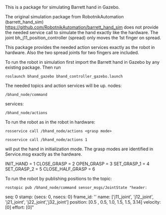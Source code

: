 This is a package for simulating Barrett hand in Gazebo.

The original simulation package from RobotnikAutomation (barrett_hand_sim) https://github.com/RobotnikAutomation/barrett_hand_sim  does not provide the needed service call to simulate the hand exactly like the hardware. The joint bh_j11_position_controller (spread) only moves the 1st finger on spread.

This package provides the needed action services exactly as the robot in hardware. Also the two spread joints for two fingers are included.

To run the robot in simulation first import the Barrett hand in Gazebo by any existing package. Then run

	roslaunch bhand_gazebo bhand_controller_gazebo.launch

The needed topics and action services will be up. 
nodes:

	/bhand_node/command

services:
	
	/bhand_node/actions

To run the robot as in the robot in hardware:

	rosservice call /bhand_node/actions <grasp mode>
	
	rosservice call /bhand_node/actions 1

will put the hand in initialization mode. The grasp modes are identified in Service.msg exactly as the hardware.

INIT_HAND = 1
CLOSE_GRASP = 2
OPEN_GRASP = 3
SET_GRASP_1 = 4
SET_GRASP_2 = 5
CLOSE_HALF_GRASP = 6

To run the robot by publishing positions to the topic:

	rostopic pub /bhand_node/command sensor_msgs/JointState "header:
  seq: 0
  stamp: {secs: 0, nsecs: 0}
  frame_id: ''
name: ['j11_joint', 'j12_joint', 'j21_joint', 'j22_joint','j32_joint']
position: [0.5 , 0.5, 1.0, 1.5, 1.5, 3.14]
velocity: [0]
effort: [0]" 



